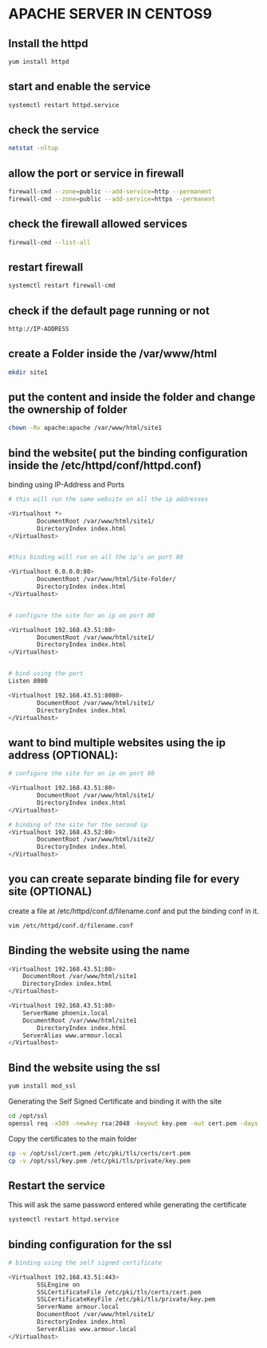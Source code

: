 # APACHE SERVER IN CENTOS9

## Install the httpd
```bash
yum install httpd
```

## start and enable the service
```bash
systemctl restart httpd.service
```

## check the service
```bash
netstat -nltup
```

## allow the port or service in firewall
```bash
firewall-cmd --zone=public --add-service=http --permanent
firewall-cmd --zone=public --add-service=https --permanent
```

## check the firewall allowed services
```bash
firewall-cmd --list-all
```

## restart firewall
```bash
systemctl restart firewall-cmd
```

## check if the default page running or not
```bash
http://IP-ADDRESS
```

## create a Folder inside the /var/www/html
```bash
mkdir site1
```

## put the content and inside the folder and change the ownership of folder
```bash
chown -Rv apache:apache /var/www/html/site1
```

## bind the website( put the binding configuration inside the /etc/httpd/conf/httpd.conf)
binding using IP-Address and Ports

```bash
# this will run the same website on all the ip addresses

<Virtualhost *>
        DocumentRoot /var/www/html/site1/
        DirectoryIndex index.html
</Virtualhost>


#this binding will run on all the ip's on port 80

<Virtualhost 0.0.0.0:80>
        DocumentRoot /var/www/html/Site-Folder/
        DirectoryIndex index.html
</Virtualhost> 


# configure the site for an ip on port 80

<Virtualhost 192.168.43.51:80>
        DocumentRoot /var/www/html/site1/
        DirectoryIndex index.html	
</Virtualhost>


# bind using the port
Listen 8080

<Virtualhost 192.168.43.51:8080>
        DocumentRoot /var/www/html/site1/
        DirectoryIndex index.html
</Virtualhost>
```


## want to bind multiple websites using the ip address (OPTIONAL):
```bash
# configure the site for an ip on port 80

<Virtualhost 192.168.43.51:80>
        DocumentRoot /var/www/html/site1/
        DirectoryIndex index.html
</Virtualhost>

# binding of the site for the second ip
<Virtualhost 192.168.43.52:80>
        DocumentRoot /var/www/html/site2/
        DirectoryIndex index.html
</Virtualhost>
```


## you can create separate binding file for every site (OPTIONAL)
create a file at /etc/httpd/conf.d/filename.conf and put the binding conf in it.
```bash
vim /etc/httpd/conf.d/filename.conf
```


## Binding the website using the name
```bash
<Virtualhost 192.168.43.51:80>
	DocumentRoot /var/www/html/site1
	DirectoryIndex index.html
</Virtualhost>

<Virtualhost 192.168.43.51:80>
	ServerName phoenix.local
	DocumentRoot /var/www/html/site1
        DirectoryIndex index.html
	ServerAlias www.armour.local
</Virtualhost>

```


## Bind the website using the ssl 

```bash
yum install mod_ssl	
```

Generating the Self Signed Certificate and binding it with the site
```bash
cd /opt/ssl
openssl req -x509 -newkey rsa:2048 -keyout key.pem -out cert.pem -days 365
```

Copy the certificates to the main folder
```bash
cp -v /opt/ssl/cert.pem /etc/pki/tls/certs/cert.pem
cp -v /opt/ssl/key.pem /etc/pki/tls/private/key.pem
```
## Restart the service
This will ask the same password entered while generating the certificate
```bash
systemctl restart httpd.service
```

## binding configuration for the ssl
```bash
# binding using the self signed certificate

<Virtualhost 192.168.43.51:443>
        SSLEngine on
        SSLCertificateFile /etc/pki/tls/certs/cert.pem
        SSLCertificateKeyFile /etc/pki/tls/private/key.pem
        ServerName armour.local
        DocumentRoot /var/www/html/site1/
        DirectoryIndex index.html
        ServerAlias www.armour.local
</Virtualhost>
```
